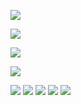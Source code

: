 ![](https://github.com/tianyichow/DaSE_lab/raw/master/setup/course0/幻灯片17.JPG)

![](https://github.com/tianyichow/DaSE_lab/raw/master/setup/course0/幻灯片18.JPG)

![](https://github.com/tianyichow/DaSE_lab/raw/master/setup/course0/幻灯片19.JPG)

![](https://github.com/tianyichow/DaSE_lab/raw/master/setup/course0/幻灯片20.JPG)

![](https://github.com/tianyichow/DaSE_lab/raw/master/setup/course0/幻灯片21.JPG)
![](https://github.com/tianyichow/DaSE_lab/raw/master/setup/course0/幻灯片22.JPG)
![](https://github.com/tianyichow/DaSE_lab/raw/master/setup/course0/幻灯片23.JPG)
![](https://github.com/tianyichow/DaSE_lab/raw/master/setup/course0/幻灯片24.JPG)
![](https://github.com/tianyichow/DaSE_lab/raw/master/setup/course0/幻灯片25.JPG)